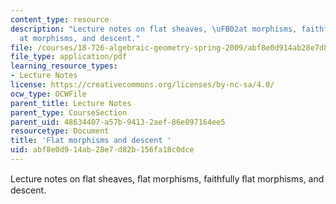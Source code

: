 ```yaml
---
content_type: resource
description: "Lecture notes on flat sheaves, \uFB02at morphisms, faithfully \uFB02\
  at morphisms, and descent."
file: /courses/18-726-algebraic-geometry-spring-2009/abf8e0d914ab28e7d82b156fa18c0dce_MIT18_726s09_lec12_flat.pdf
file_type: application/pdf
learning_resource_types:
- Lecture Notes
license: https://creativecommons.org/licenses/by-nc-sa/4.0/
ocw_type: OCWFile
parent_title: Lecture Notes
parent_type: CourseSection
parent_uid: 48634407-a57b-9413-2aef-86e097164ee5
resourcetype: Document
title: 'Flat morphisms and descent '
uid: abf8e0d9-14ab-28e7-d82b-156fa18c0dce
---
```

Lecture notes on flat sheaves, ﬂat morphisms, faithfully ﬂat morphisms, and descent.